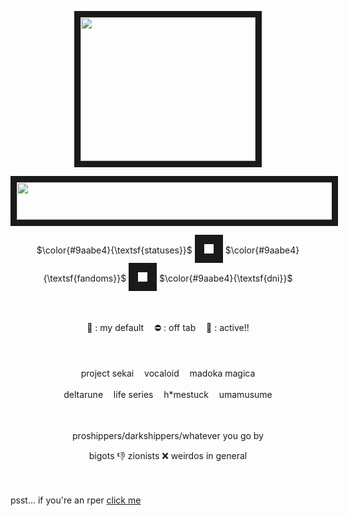 <p align="center">
<img src="https://media.tenor.com/HD0uUJgJzBoAAAAi/haruka.gif" width="280" height="230" border="10"/>
</p>

<p align="center">
<img src="https://files.catbox.moe/hn4xuz.png" width="510" height="60" border="10"/>
</p>

<p align="center">
  $\color{#9aabe4}{\textsf{statuses}}$ <img src="https://64.media.tumblr.com/37b9f2264f2942e90fb7b725ace56243/d13d12092749e6f7-ff/s75x75_c1/54000462389a2ee1cd89d80086bb5c62bf38bac2.gifv" width="15" height="15" border="15"/> $\color{#9aabe4}{\textsf{fandoms}}$ <img src="https://64.media.tumblr.com/c90c4ca7508e8d4f2a89d39e95e34038/d13d12092749e6f7-3a/s75x75_c1/fa04b52f95a6e56174c1547de0dff5bcfb27fb68.gifv" width="15" height="15" border="15"/> $\color{#9aabe4}{\textsf{dni}}$
</p>

ㅤ
<p align="center">
  🌙 : my default ㅤ⛔️ : off tab ㅤ💬 : active!!
</p>
ㅤ
<p align="center">
  project sekai ㅤvocaloid ㅤmadoka magica
</p>
<p align="center">
  deltarune ㅤlife series ㅤh*mestuck ㅤumamusume
</p>

ㅤ
<p align="center">
  proshippers/darkshippers/whatever you go by
</p>
<p align="center">
  bigots 👎 zionists ❌ weirdos in general
</p>

ㅤ
ㅤ
ㅤ

psst... if you're an rper [click me](https://lookingforrpers.straw.page/)
